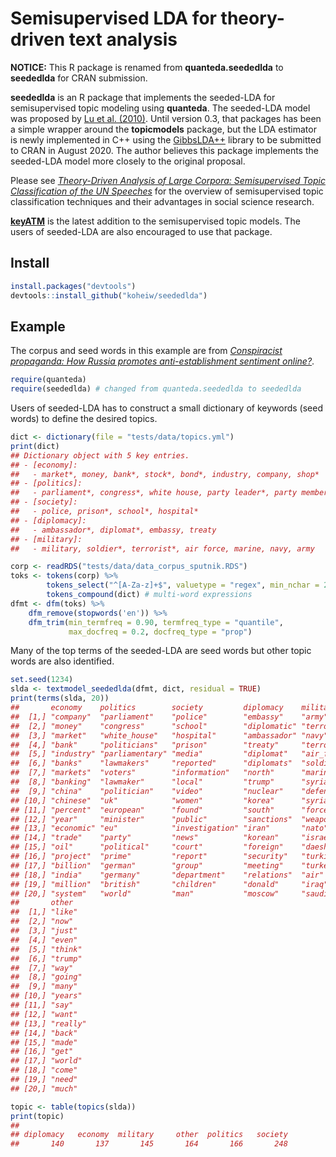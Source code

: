 
# Semisupervised LDA for theory-driven text analysis

**NOTICE:** This R package is renamed from **quanteda.seededlda** to
**seededlda** for CRAN submission.

**seededlda** is an R package that implements the seeded-LDA for
semisupervised topic modeling using **quanteda**. The seeded-LDA model
was proposed by [Lu et
al. (2010)](https://dl.acm.org/citation.cfm?id=2119585). Until version
0.3, that packages has been a simple wrapper around the **topicmodels**
package, but the LDA estimator is newly implemented in C++ using the
[GibbsLDA++](http://gibbslda.sourceforge.net/) library to be submitted
to CRAN in August 2020. The author believes this package implements the
seeded-LDA model more closely to the original proposal.

Please see [*Theory-Driven Analysis of Large Corpora: Semisupervised
Topic Classification of the UN
Speeches*](https://journals.sagepub.com/doi/full/10.1177/0894439320907027)
for the overview of semisupervised topic classification techniques and
their advantages in social science research.

[**keyATM**](https://github.com/keyATM/keyATM) is the latest addition to
the semisupervised topic models. The users of seeded-LDA are also
encouraged to use that package.

## Install

``` r
install.packages("devtools")
devtools::install_github("koheiw/seededlda") 
```

## Example

The corpus and seed words in this example are from [*Conspiracist
propaganda: How Russia promotes anti-establishment sentiment
online?*](https://koheiw.net/wp-content/uploads/2019/06/Sputnik-05-ECPR.pdf).

``` r
require(quanteda)
require(seededlda) # changed from quanteda.seededlda to seededlda
```

Users of seeded-LDA has to construct a small dictionary of keywords
(seed words) to define the desired topics.

``` r
dict <- dictionary(file = "tests/data/topics.yml")
print(dict)
## Dictionary object with 5 key entries.
## - [economy]:
##   - market*, money, bank*, stock*, bond*, industry, company, shop*
## - [politics]:
##   - parliament*, congress*, white house, party leader*, party member*, voter*, lawmaker*, politician*
## - [society]:
##   - police, prison*, school*, hospital*
## - [diplomacy]:
##   - ambassador*, diplomat*, embassy, treaty
## - [military]:
##   - military, soldier*, terrorist*, air force, marine, navy, army
```

``` r
corp <- readRDS("tests/data/data_corpus_sputnik.RDS")
toks <- tokens(corp) %>%
        tokens_select("^[A-Za-z]+$", valuetype = "regex", min_nchar = 2) %>% 
        tokens_compound(dict) # multi-word expressions
dfmt <- dfm(toks) %>% 
    dfm_remove(stopwords('en')) %>% 
    dfm_trim(min_termfreq = 0.90, termfreq_type = "quantile", 
             max_docfreq = 0.2, docfreq_type = "prop")
```

Many of the top terms of the seeded-LDA are seed words but other topic
words are also identified.

``` r
set.seed(1234)
slda <- textmodel_seededlda(dfmt, dict, residual = TRUE)
print(terms(slda, 20))
##       economy    politics        society         diplomacy    military    
##  [1,] "company"  "parliament"    "police"        "embassy"    "army"      
##  [2,] "money"    "congress"      "school"        "diplomatic" "terrorist" 
##  [3,] "market"   "white_house"   "hospital"      "ambassador" "navy"      
##  [4,] "bank"     "politicians"   "prison"        "treaty"     "terrorists"
##  [5,] "industry" "parliamentary" "media"         "diplomat"   "air_force" 
##  [6,] "banks"    "lawmakers"     "reported"      "diplomats"  "soldiers"  
##  [7,] "markets"  "voters"        "information"   "north"      "marine"    
##  [8,] "banking"  "lawmaker"      "local"         "trump"      "syria"     
##  [9,] "china"    "politician"    "video"         "nuclear"    "defense"   
## [10,] "chinese"  "uk"            "women"         "korea"      "syrian"    
## [11,] "percent"  "european"      "found"         "south"      "forces"    
## [12,] "year"     "minister"      "public"        "sanctions"  "weapons"   
## [13,] "economic" "eu"            "investigation" "iran"       "nato"      
## [14,] "trade"    "party"         "news"          "korean"     "israel"    
## [15,] "oil"      "political"     "court"         "foreign"    "daesh"     
## [16,] "project"  "prime"         "report"        "security"   "turkish"   
## [17,] "billion"  "german"        "group"         "meeting"    "turkey"    
## [18,] "india"    "germany"       "department"    "relations"  "air"       
## [19,] "million"  "british"       "children"      "donald"     "iraq"      
## [20,] "system"   "world"         "man"           "moscow"     "saudi"     
##       other   
##  [1,] "like"  
##  [2,] "now"   
##  [3,] "just"  
##  [4,] "even"  
##  [5,] "think" 
##  [6,] "trump" 
##  [7,] "way"   
##  [8,] "going" 
##  [9,] "many"  
## [10,] "years" 
## [11,] "say"   
## [12,] "want"  
## [13,] "really"
## [14,] "back"  
## [15,] "made"  
## [16,] "get"   
## [17,] "world" 
## [18,] "come"  
## [19,] "need"  
## [20,] "much"
```

``` r
topic <- table(topics(slda))
print(topic)
## 
## diplomacy   economy  military     other  politics   society 
##       140       137       145       164       166       248
```
